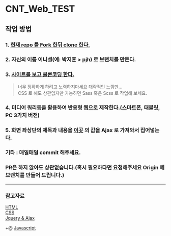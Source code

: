 CNT_Web_TEST
============

## 작업 방법

### 1. [현재 repo 를 Fork 한뒤 clone 한다.](https://github.com/HeroNoah/CNT_Web_TEST)
### 2. 자신의 이름 이니셜(예: 박지훈 > pjh) 로 브랜치를 만든다.
### 3. [사이트를 보고 클론코딩 한다.](https://cnt-web-test.herokuapp.com)
> 너무 정확하게 하려고 노력하지마세요 대략적인 느낌만...  
> CSS 로 해도 상관없지만 가능하면 Sass 혹은 Scss 로 작업해 보세요.
### 4. 미디어 쿼리등을 활용하여 반응형 웹으로 제작한다.(스마트폰, 태블릿, PC 3가지 버전)
### 5. 화면 좌상단의 제목과 내용을 [이곳](https://heronoah.github.io/CNT_Web_TEST_Ref/test-value/) 의 값을 Ajax 로 가져와서 집어넣는다.

### 기타 : 매일매일 commit 해주세요.
### PR은 하지 않아도 상관없습니다.(혹시 필요하다면 요청해주세요 Origin 에 브랜치를 만들어 드립니다.)

---

### 참고자료
[HTML](https://opentutorials.org/course/2039)  
[CSS](https://opentutorials.org/course/2418)  
[Jquery & Ajax](https://opentutorials.org/course/53)  

+@ [Javascript](https://opentutorials.org/course/1375)
